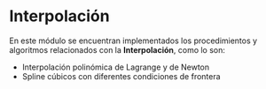 # Interpolación

En este módulo se encuentran implementados los procedimientos y algoritmos relacionados con la **Interpolación**, como lo son:
* Interpolación polinómica de Lagrange y de Newton
* Spline cúbicos con diferentes condiciones de frontera
